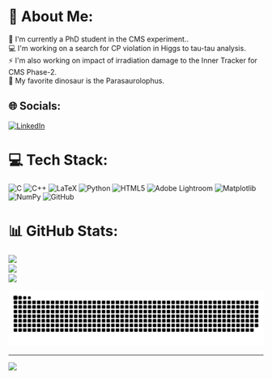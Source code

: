 # 🐧 About Me:
🔭 I'm currently a PhD student in the CMS experiment..<br>💻  I'm working on a search for CP violation in Higgs to tau-tau analysis.<br>⚡️ I'm also working on impact of irradiation damage to the Inner Tracker for CMS Phase-2.<br>🦕 My favorite dinosaur is the Parasaurolophus.


## 🌐 Socials:
[![LinkedIn](https://img.shields.io/badge/LinkedIn-%230077B5.svg?logo=linkedin&logoColor=white)](https://linkedin.com/in/Océane-Poncet)


# 💻 Tech Stack:
![C](https://img.shields.io/badge/c-%2300599C.svg?style=plastic&logo=c&logoColor=white) ![C++](https://img.shields.io/badge/c++-%2300599C.svg?style=plastic&logo=c%2B%2B&logoColor=white) ![LaTeX](https://img.shields.io/badge/latex-%23008080.svg?style=plastic&logo=latex&logoColor=white) ![Python](https://img.shields.io/badge/python-3670A0?style=plastic&logo=python&logoColor=ffdd54) ![HTML5](https://img.shields.io/badge/html5-%23E34F26.svg?style=plastic&logo=html5&logoColor=white) ![Adobe Lightroom](https://img.shields.io/badge/Adobe%20Lightroom-31A8FF.svg?style=plastic&logo=Adobe%20Lightroom&logoColor=white) ![Matplotlib](https://img.shields.io/badge/Matplotlib-%23ffffff.svg?style=plastic&logo=Matplotlib&logoColor=black) ![NumPy](https://img.shields.io/badge/numpy-%23013243.svg?style=plastic&logo=numpy&logoColor=white) ![GitHub](https://img.shields.io/badge/github-%23121011.svg?style=plastic&logo=github&logoColor=white)
# 📊 GitHub Stats:
![](https://github-readme-stats.vercel.app/api?username=oponcet&theme=dark&hide_border=false&include_all_commits=true&count_private=true)<br/>
![](https://github-readme-streak-stats.herokuapp.com/?user=oponcet&theme=dark&hide_border=false)<br/>
![](https://github-readme-stats.vercel.app/api/top-langs/?username=oponcet&theme=dark&hide_border=false&include_all_commits=true&count_private=true&layout=compact)

<!-- Proudly created with GPRM ( https://gprm.itsvg.in ) -->

<picture>
  <source media="(prefers-color-scheme: light)" srcset="https://raw.githubusercontent.com/oponcet/oponcet/output/github-snake-dark.svg" />
  <img alt="github-snake" src="https://raw.githubusercontent.com/oponcet/oponcet/output/github-snake.svg" />
</picture>

---
[![](https://visitcount.itsvg.in/api?id=oponcet&icon=0&color=0)](https://visitcount.itsvg.in)

